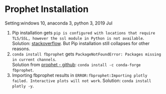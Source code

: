 # Prophet Installation
Setting:windows 10, anaconda 3, python 3, 2019 Jul
1. Pip installation gets
  `pip is configured with locations that require TLS/SSL, however the ssl module in Python is not available`.  
  Solution: [stackoverflow](https://stackoverflow.com/questions/45954528/pip-is-configured-with-locations-that-require-tls-ssl-however-the-ssl-module-in). But Pip installation still collapses for other reasons.
2. `conda install fbprophet` gets `PackageNotFoundError: Packages missing in current channels`.  
  Solution from [prophet - github](https://github.com/facebook/prophet): `conda install -c conda-forge fbprophet`. 
3. Importing fbprophet results in `ERROR:fbprophet:Importing plotly failed. Interactive plots will not work`. Solution: `conda install plotly -y`.
